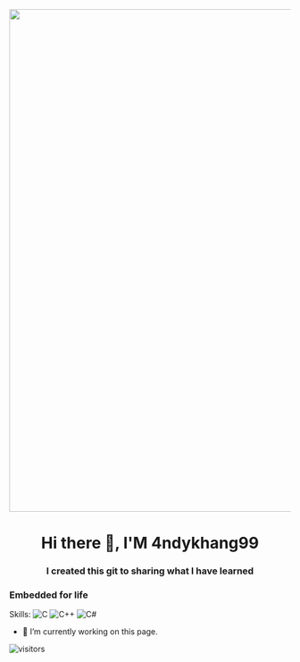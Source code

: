 <img src="https://user-images.githubusercontent.com/74038190/213910845-af37a709-8995-40d6-be59-724526e3c3d7.gif" width="900">
<br>

<h1 align="center">Hi there 👋, I'M 4ndykhang99</h1>
<h3 align="center">I created this git to sharing what I have learned</h3>

### Embedded for life

Skills:
![C](https://img.shields.io/badge/c-%2300599C.svg?style=for-the-badge&logo=c&logoColor=white)
![C++](https://img.shields.io/badge/c++-%2300599C.svg?style=for-the-badge&logo=c%2B%2B&logoColor=white)
![C#](https://img.shields.io/badge/c%23-%23239120.svg?style=for-the-badge&logo=csharp&logoColor=white)
- 🔭 I’m currently working on this page. 



 ![visitors](https://visitor-badge.glitch.me/badge?page_id=4ndykhang99.id&left_color=green&right_color=red)
